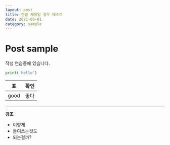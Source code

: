 ```yaml
---
layout: post
title: 한글 제목일 경우 테스트
date: 2021-06-01
category: sample
---
```


# Post sample

작성 연습중에 있습니다.

```python
print('hello')
```

| 표   | 확인 |
| ---- | ---- |
| good | 좋다 |

---

**강조**

- 이렇게
- 들여쓰는것도
- 되는걸까?